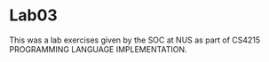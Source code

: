 # Lab03
This was a lab exercises given by the SOC at NUS as part of CS4215 PROGRAMMING LANGUAGE IMPLEMENTATION. 
